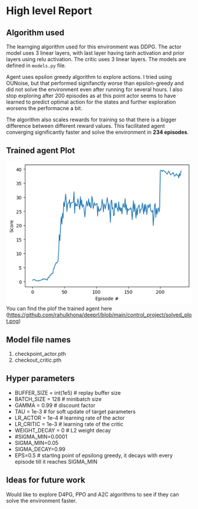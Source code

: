 [//]: # (Image References)

[image1]: https://github.com/rahulkhona/deeprl/blob/main/control_project/solved_plot.png

# High level Report
## Algorithm used
The learnging algorithm used for this environment was DDPG. The actor model uses 3 linear layers, with last layer having tanh activation and prior layers using relu activation.  The critic uses 3 linear layers. The models are defined in <code>models.py</code> file.

Agent uses epsilon greedy algorithm to explore actions. I tried using OUNoise, but that performed signifanctly worse than epsilon-greedy and did not solve the environment even after running for several hours. I also stop exploring after 200 episodes as at this point actor seems to have learned to predict optimal action for the states and further exploration worsens the performacne a bit.

The algorithm also scales rewards for training so that there is a bigger difference between different reward values. This facilitated agent converging significantly faster and solve the environment in <b>234 episodes</b>.

## Trained agent Plot
![image1] You can find the plof the trained agent here (https://github.com/rahulkhona/deeprl/blob/main/control_project/solved_plot.png)

## Model file names
1. checkpoint_actor.pth
2. checkout_critic.pth
   
## Hyper parameters
- BUFFER_SIZE = int(1e5)  # replay buffer size
- BATCH_SIZE = 128        # minibatch size
- GAMMA = 0.99            # discount factor
- TAU = 1e-3              # for soft update of target parameters
- LR_ACTOR = 1e-4         # learning rate of the actor 
- LR_CRITIC = 1e-3        # learning rate of the critic
- WEIGHT_DECAY = 0        # L2 weight decay
- #SIGMA_MIN=0.0001
- SIGMA_MIN=0.05
- SIGMA_DECAY=0.99
- EPS=0.5 # starting point of epsilong greedy, it decays with every episode till it reaches SIGMA_MIN


## Ideas for future work
Would like to explore D4PG, PPO and A2C algorithms to see if they can solve the environment faster.